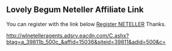 ## Lovely Begum Neteller Affiliate Link

You can register with the link below [Register NETELLER](http://wlnetelleragents.adsrv.eacdn.com/C.ashx?btag=a_39811b_500c_&affid=15036&siteid=39811&adid=500&c=) Thanks.

http://wlnetelleragents.adsrv.eacdn.com/C.ashx?btag=a_39811b_500c_&affid=15036&siteid=39811&adid=500&c=
